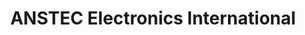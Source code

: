 ---
title: "ANSTEC Electronics International"
url: /paranaque/anstec-electronics-international/
shop: Supermarkt
---